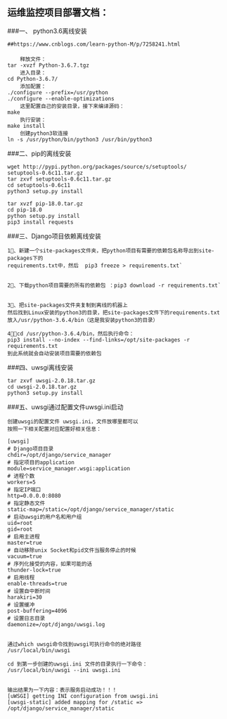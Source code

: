 运维监控项目部署文档：
---

###一、 python3.6离线安装
	
	##https://www.cnblogs.com/learn-python-M/p/7258241.html
	　
		释放文件：
	tar -xvzf Python-3.6.7.tgz
		进入目录：
	cd Python-3.6.7/	
		添加配置：
	./configure --prefix=/usr/python
	./configure --enable-optimizations
		这里配置自己的安装目录，接下来编译源码：
	make
		执行安装：
	make install
		创建python3软连接
	ln -s /usr/python/bin/python3 /usr/bin/python3

	
	
###二、pip的离线安装

	wget http://pypi.python.org/packages/source/s/setuptools/	setuptools-0.6c11.tar.gz
	tar zxvf setuptools-0.6c11.tar.gz
	cd setuptools-0.6c11
	python3 setup.py install

	tar xvzf pip-18.0.tar.gz 
	cd pip-18.0
	python setup.py install
	pip3 install requests


	
###三、Django项目依赖离线安装


	1⃣️、新建一个site-packages文件夹，把python项目有需要的依赖包名称导出到site-packages下的
	requirements.txt中，然后  pip3 freeze > requirements.txt`


	2⃣️、下载python项目需要的所有的依赖包	：pip3 download -r requirements.txt`


	3⃣️、把site-packages文件夹复制到离线的机器上
	然后找到Linux安装的python3的目录，把site-packages文件下的requirements.txt
	放入/usr/python-3.6.4/bin（这是我安装python3的目录）

	4⃣️、cd /usr/python-3.6.4/bin，然后执行命令：
	pip3 install --no-index --find-links=/opt/site-packages -r 	requirements.txt
	到此系统就会自动安装项目需要的依赖包
	
###四、uwsgi离线安装

	tar zxvf uwsgi-2.0.18.tar.gz
	cd uwsgi-2.0.18.tar.gz
	python3 setup.py install
	
###五、uwsgi通过配置文件uwsgi.ini启动

	创建uwsgi的配置文件 uwsgi.ini，文件放哪里都可以
	按照一下相关配置对应配置好相关信息：

	[uwsgi]
	# Django项目目录
	chdir=/opt/django/service_manager
	# 指定项目的application
	module=service_manager.wsgi:application
	# 进程个数
	workers=5
	# 指定IP端口
	http=0.0.0.0:8080
	# 指定静态文件
	static-map=/static=/opt/django/service_manager/static
	# 启动uwsgi的用户名和用户组
	uid=root
	gid=root
	# 启用主进程
	master=true
	# 自动移除unix Socket和pid文件当服务停止的时候
	vacuum=true
	# 序列化接受的内容，如果可能的话
	thunder-lock=true
	# 启用线程
	enable-threads=true
	# 设置自中断时间
	harakiri=30
	# 设置缓冲
	post-buffering=4096
	# 设置日志目录
	daemonize=/opt/django/uwsgi.log
	
	
	通过which uwsgi命令找到uwsgi可执行命令的绝对路径
	/usr/local/bin/uwsgi
	
	cd 到第一步创建的uwsgi.ini 文件的目录执行一下命令：
	/usr/local/bin/uwsgi --ini uwsgi.ini
	
	
	输出结果为一下内容：表示服务启动成功！！！
	[uWSGI] getting INI configuration from uwsgi.ini
	[uwsgi-static] added mapping for /static => /opt/django/service_manager/static

	
